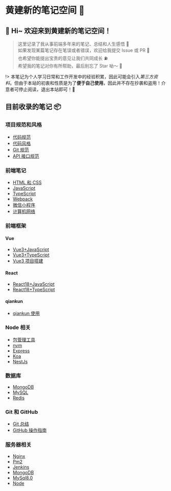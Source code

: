 # 黄建新的笔记空间 📒

## 🚀 Hi~ 欢迎来到黄建新的笔记空间！

> 这里记录了我从事前端多年来的笔记、总结和人生感悟 📒 <br/>
> 如果发现某篇笔记存在笔误或者错误，欢迎给我提交 Issue 或 PR 👏<br/>
> 也希望你能提出宝贵的意见让我们共同成长 ⛽️ <br />
> 希望我的笔记对你有所帮助，最后别忘了 Star 呦～ 🌟

!> 本笔记为个人学习日常和工作开发中的经验积累，因此可能会引入*第三方资料*。但由于本站的初衷和性质是为了**便于自己使用**，因此并不存在抄袭和盗用！介意者可停止阅读，退出本站即可！🤝

## 目前收录的笔记 📦

### 项目规范和风格

- [代码规范](/docs/项目规范和风格/代码规范.md)
- [代码风格](/docs/项目规范和风格/代码风格.md)
- [Git 规范](/docs/项目规范和风格/Git规范.md)
- [API 接口规范](/docs/项目规范和风格/API接口规范.md)

### 前端笔记

- [HTML 和 CSS](/docs/前端笔记/HTML和CSS.md)
- [JavaScript](/docs/前端笔记/JavaScript.md)
- [TypeScript](/docs/前端笔记/TypeScript.md)
- [Webpack](/docs/前端笔记/Webpack.md)
- [微信小程序](/docs/前端笔记/微信小程序.md)
- [计算机网络](/docs/前端笔记/计算机网络.md)

### 前端框架

#### Vue

- [Vue3+JavaScript](/docs/前端框架/Vue/Vue3+JavaScript.md)
- [Vue3+TypeScript](/docs/前端框架/Vue/Vue3+TypeScript.md)
- [Vue3 项目搭建](/docs/前端框架/Vue/Vue3项目搭建.md)

#### React

- [React18+JavaScript](/docs/前端框架/React/React18+JavaScript.md)
- [React18+TypeScript](/docs/前端框架/React/React18+TypeScript.md)

#### qiankun

- [qiankun 使用](/docs/前端框架/qiankun/qiankun.md)

### Node 相关

- [包管理工具](/docs/Node相关/包管理工具.md)
- [nvm](/docs/Node相关/nvm.md)
- [Express](/docs/Node相关/Express.md)
- [Koa](/docs/Node相关/Koa.md)
- [NestJs](/docs/Node相关/NestJs.md)

### 数据库

- [MongoDB](/docs/数据库/MongoDB.md)
- [MySQL](/docs/数据库/MySQL.md)
- [Redis](/docs/数据库/Redis.md)

### Git 和 GitHub

- [Git 总结](/docs/Git和GitHub/Git总结.md)
- [GitHub 操作指南](/docs/Git和GitHub/GitHub操作指南.md)

### 服务器相关

- [Nginx](/docs/服务器相关/Nginx.md)
- [Pm2](/docs/服务器相关/Pm2.md)
- [Jenkins](/docs/服务器相关/Jenkins.md)
- [MongoDB](/docs/服务器相关/MongoDB.md)
- [MySql8.0](/docs/服务器相关/MySQL8.0.md)
- [Node](/docs/服务器相关/Node.md)
